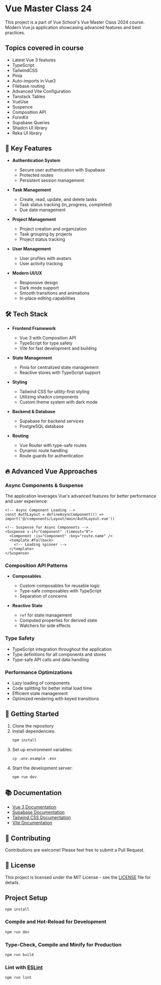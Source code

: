 # Vue Master Class 24

This project is a part of Vue School's Vue Master Class 2024 course. Modern Vue.js application showcasing advanced features and best practices.

## Topics covered in course
- Latest Vue 3 features
- TypeScript
- TailwindCSS
- Pinia
- Auto-imports in Vue3
- Filebase routing
- Advanced Vite Configuration
- Tanstack Tables
- VueUse
- Suspence
- Composition API
- FormKit
- Supabase Queries
- Shadcn UI library
- Reka UI library

## 🚀 Key Features

- **Authentication System**

  - Secure user authentication with Supabase
  - Protected routes
  - Persistent session management

- **Task Management**

  - Create, read, update, and delete tasks
  - Task status tracking (in_progress, completed)
  - Due date management

- **Project Management**

  - Project creation and organization
  - Task grouping by projects
  - Project status tracking

- **User Management**

  - User profiles with avatars
  - User activity tracking

- **Modern UI/UX**
  - Responsive design
  - Dark mode support
  - Smooth transitions and animations
  - In-place editing capabilities

## 🛠️ Tech Stack

- **Frontend Framework**

  - Vue 3 with Composition API
  - TypeScript for type safety
  - Vite for fast development and building

- **State Management**

  - Pinia for centralized state management
  - Reactive stores with TypeScript support

- **Styling**

  - Tailwind CSS for utility-first styling
  - Utilizing shadcn components
  - Custom theme system with dark mode

- **Backend & Database**

  - Supabase for backend services
  - PostgreSQL database

- **Routing**
  - Vue Router with type-safe routes
  - Dynamic route handling
  - Route guards for authentication

## 🔥 Advanced Vue Approaches

### Async Components & Suspense

The application leverages Vue's advanced features for better performance and user experience:

```vue
<!-- Async Component Loading -->
const AuthLayout = defineAsyncComponent(() => import('@/components/Layout/main/AuthLayout.vue'))

<!-- Suspense for Async Components -->
<Suspense v-if="Component" :timeout="0">
  <Component :is="Component" :key="route.name" />
  <template #fallback>
    <!-- Loading spinner -->
  </template>
</Suspense>
```

### Composition API Patterns

- **Composables**

  - Custom composables for reusable logic
  - Type-safe composables with TypeScript
  - Separation of concerns

- **Reactive State**
  - `ref` for state management
  - Computed properties for derived state
  - Watchers for side effects

### Type Safety

- TypeScript integration throughout the application
- Type definitions for all components and stores
- Type-safe API calls and data handling

### Performance Optimizations

- Lazy loading of components
- Code splitting for better initial load time
- Efficient state management
- Optimized rendering with keyed transitions

## 🚀 Getting Started

1. Clone the repository
2. Install dependencies:
   ```bash
   npm install
   ```
3. Set up environment variables:
   ```bash
   cp .env.example .env
   ```
4. Start the development server:
   ```bash
   npm run dev
   ```

## 📚 Documentation

- [Vue 3 Documentation](https://v3.vuejs.org/)
- [Supabase Documentation](https://supabase.io/docs)
- [Tailwind CSS Documentation](https://tailwindcss.com/docs)
- [Vite Documentation](https://vitejs.dev/guide/)

## 🤝 Contributing

Contributions are welcome! Please feel free to submit a Pull Request.

## 📝 License

This project is licensed under the MIT License - see the [LICENSE](LICENSE) file for details.

## Project Setup

```sh
npm install
```

### Compile and Hot-Reload for Development

```sh
npm run dev
```

### Type-Check, Compile and Minify for Production

```sh
npm run build
```

### Lint with [ESLint](https://eslint.org/)

```sh
npm run lint
```
